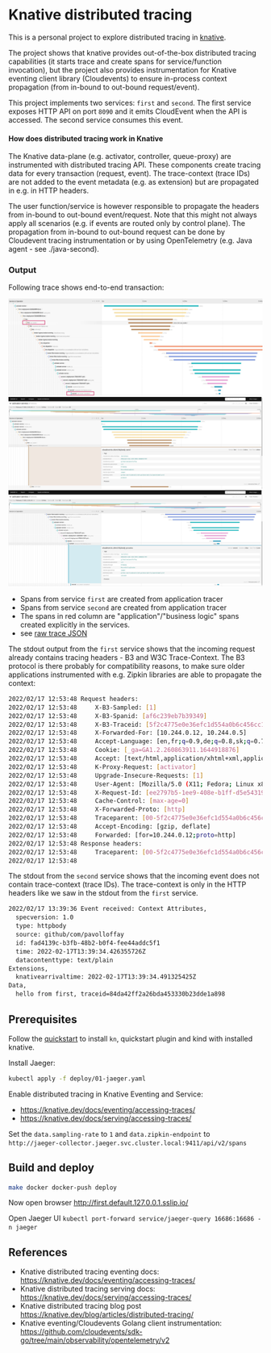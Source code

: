 # Knative distributed tracing

This is a personal project to explore distributed tracing in [knative](https://knative.dev/).

The project shows that knative provides out-of-the-box distributed tracing capabilities (it starts trace and create spans for service/function invocation), but the project also provides instrumentation for Knative eventing client library (Cloudevents) to ensure in-process context propagation (from in-bound to out-bound request/event).

This project implements two services: `first` and `second`. The first service exposes HTTP API on port `8090` and it emits CloudEvent when the API is accessed. The second service consumes this event.

#### How does distributed tracing work in Knative

The Knative data-plane (e.g. activator, controller, queue-proxy) are instrumented with distributed tracing API. These components create tracing data for every transaction (request, event). The trace-context (trace IDs) are not added to the event metadata (e.g. as extension) but are propagated in e.g. in HTTP headers.

The user function/service is however responsible to propagate the headers from in-bound to out-bound event/request. Note that this might not always apply all scenarios (e.g. if events are routed only by control plane). The propagation from in-bound to out-bound request can be done by Cloudevent tracing instrumentation or by using OpenTelemetry (e.g. Java agent - see ./java-second).

### Output

Following trace shows end-to-end transaction:

![Trace](./assets/screenshot-jaeger.jpg)
![event-receive](./assets/screenshot-jaeger-event-send-span.jpg)
![event-send](./assets/screenshot-jaeger-event-receive-span.jpg)

* Spans from service `first` are created from application tracer
* Spans from service `second` are created from application tracer
* The spans in red column are "application"/"business logic" spans created explicitly in the services.
* see [raw trace JSON](./assets/jaeger-trace-96fb08cdf0962dc11e32043925f9b46c.json)

The stdout output from the `first` service shows that the incoming request already contains tracing headers - B3 and W3C Trace-Context. The B3 protocol is there probably for compatibility reasons, to make sure older applications instrumented with e.g. Zipkin libraries are able to propagate the context:
```bash
2022/02/17 12:53:48 Request headers:
2022/02/17 12:53:48 	X-B3-Sampled: [1]
2022/02/17 12:53:48 	X-B3-Spanid: [af6c239eb7b39349]
2022/02/17 12:53:48 	X-B3-Traceid: [5f2c4775e0e36efc1d554a0b6c456cc1]
2022/02/17 12:53:48 	X-Forwarded-For: [10.244.0.12, 10.244.0.5]
2022/02/17 12:53:48 	Accept-Language: [en,fr;q=0.9,de;q=0.8,sk;q=0.7]
2022/02/17 12:53:48 	Cookie: [_ga=GA1.2.260863911.1644918876]
2022/02/17 12:53:48 	Accept: [text/html,application/xhtml+xml,application/xml;q=0.9,image/avif,image/webp,image/apng,*/*;q=0.8,application/signed-exchange;v=b3;q=0.9]
2022/02/17 12:53:48 	K-Proxy-Request: [activator]
2022/02/17 12:53:48 	Upgrade-Insecure-Requests: [1]
2022/02/17 12:53:48 	User-Agent: [Mozilla/5.0 (X11; Fedora; Linux x86_64) AppleWebKit/537.36 (KHTML, like Gecko) Chrome/98.0.4758.80 Safari/537.36]
2022/02/17 12:53:48 	X-Request-Id: [ee2797b5-1ee9-408e-b1ff-d5e5431977e6]
2022/02/17 12:53:48 	Cache-Control: [max-age=0]
2022/02/17 12:53:48 	X-Forwarded-Proto: [http]
2022/02/17 12:53:48 	Traceparent: [00-5f2c4775e0e36efc1d554a0b6c456cc1-af6c239eb7b39349-01]
2022/02/17 12:53:48 	Accept-Encoding: [gzip, deflate]
2022/02/17 12:53:48 	Forwarded: [for=10.244.0.12;proto=http]
2022/02/17 12:53:48 Response headers:
2022/02/17 12:53:48 	Traceparent: [00-5f2c4775e0e36efc1d554a0b6c456cc1-1cf3f827eba96bf2-01]
2022/02/17 12:53:48
```

The stdout from the `second` service shows that the incoming event does not contain trace-context (trace IDs). The trace-context is only in the HTTP headers like we saw in the stdout from the `first` service.
```bash
2022/02/17 13:39:36 Event received: Context Attributes,
  specversion: 1.0
  type: httpbody
  source: github/com/pavolloffay
  id: fad4139c-b3fb-48b2-b0f4-fee44addc5f1
  time: 2022-02-17T13:39:34.426355726Z
  datacontenttype: text/plain
Extensions,
  knativearrivaltime: 2022-02-17T13:39:34.491325425Z
Data,
  hello from first, traceid=84da42ff2a26bda453330b23dde1a898
```

## Prerequisites

Follow the [quickstart](https://knative.dev/docs/getting-started/quickstart-install/) to install `kn`, quickstart plugin and kind with installed knative.

Install Jaeger:
```bash
kubectl apply -f deploy/01-jaeger.yaml
```

Enable distributed tracing in Knative Eventing and Service: 
* https://knative.dev/docs/eventing/accessing-traces/
* https://knative.dev/docs/serving/accessing-traces/

Set the `data.sampling-rate` to `1` and `data.zipkin-endpoint` to `http://jaeger-collector.jaeger.svc.cluster.local:9411/api/v2/spans`

## Build and deploy

```bash
make docker docker-push deploy
```

Now open browser http://first.default.127.0.0.1.sslip.io/

Open Jaeger UI `kubectl port-forward service/jaeger-query 16686:16686 -n jaeger`

## References

* Knative distributed tracing eventing docs: https://knative.dev/docs/eventing/accessing-traces/
* Knative distributed tracing serving docs: https://knative.dev/docs/serving/accessing-traces/
* Knative distributed tracing blog post https://knative.dev/blog/articles/distributed-tracing/
* Knative eventing/Cloudevents Golang client instrumentation: https://github.com/cloudevents/sdk-go/tree/main/observability/opentelemetry/v2
